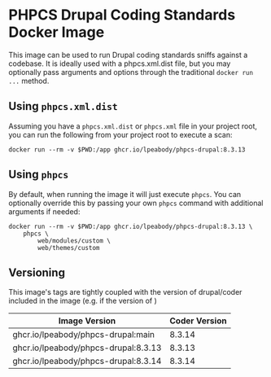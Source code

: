 # PHPCS Drupal Coding Standards Docker Image

This image can be used to run Drupal coding standards sniffs against a codebase. It is ideally used with a phpcs.xml.dist file, but you may optionally pass arguments and options through the traditional `docker run ...` method.

## Using `phpcs.xml.dist`

Assuming you have a `phpcs.xml.dist` or `phpcs.xml` file in your project root, you can run the following from your project root to execute a scan:

```
docker run --rm -v $PWD:/app ghcr.io/lpeabody/phpcs-drupal:8.3.13
```

## Using `phpcs`

By default, when running the image it will just execute `phpcs`. You can optionally override this by passing your own `phpcs` command with additional arguments if needed:

```
docker run --rm -v $PWD:/app ghcr.io/lpeabody/phpcs-drupal:8.3.13 \
    phpcs \
        web/modules/custom \
        web/themes/custom
```

## Versioning

This image's tags are tightly coupled with the version of drupal/coder included in the image (e.g. if the version of )

| Image Version | Coder Version |
|----------|-------|
| ghcr.io/lpeabody/phpcs-drupal:main | 8.3.14 |
| ghcr.io/lpeabody/phpcs-drupal:8.3.13 | 8.3.13 |
| ghcr.io/lpeabody/phpcs-drupal:8.3.14 | 8.3.14 |
